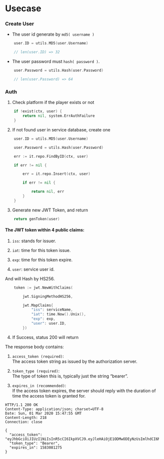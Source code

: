 # Usecase

### Create User

- The user id generate by `md5( username )`

```go
	user.ID = utils.MD5(user.Username)

	// len(user.ID) => 32
```

- The user password must `hash( password )`.

```go
	user.Password = utils.Hash(user.Password)

	// len(user.Password) => 64
```

### Auth

1. Check platform if the player exists or not

```go
	if !exist(ctx, user) {
		return nil, system.ErrAuthFailure
	}
```

2. If not found user in service database, create one

```go
	user.ID = utils.MD5(user.Username)

	user.Password = utils.Hash(user.Password)

	err := it.repo.FindByID(ctx, user)

	if err != nil {

		err = it.repo.Insert(ctx, user)

		if err != nil {

			return nil, err
		}
	}
```

3. Generate new JWT Token, and return

```go
	return genToken(user)
```

#### The JWT token within 4 public claims:

1. `iss`: stands for issuer.

2. `iat`: time for this token issue.

3. `exp`: time for this token expire.

4. `user`: service user id.

And will Hash by HS256.

```go
	token := jwt.NewWithClaims(

		jwt.SigningMethodHS256,

		jwt.MapClaims{
			"iss": serviceName,
			"iat": time.Now().Unix(),
			"exp": exp,
			"user": user.ID,
		})
```

4. If Success, status 200 will return

The response body contains:

1. `access_token (required)`:  
   The access token string as issued by the authorization server.

2. `token_type (required)`:  
   The type of token this is, typically just the string “bearer”.

3. `expires_in (recommended)`:  
   If the access token expires, the server should reply with the duration of time the access token is granted for.

```http
HTTP/1.1 200 OK
Content-Type: application/json; charset=UTF-8
Date: Sun, 01 Mar 2020 15:47:55 GMT
Content-Length: 218
Connection: close

{
  "access_token": "eyJhbGciOiJIUzI1NiIsInR5cCI6IkpXVCJ9.eyJleHAiOjE1ODMwODEyNzUsImlhdCI6MTU4MzA3NzY3NSwiaXNzIjoic3VubnkuY29tIn0.RAJ7I9Zx0ThkbVj6FkSU7S6GUR7cxMnQrtIKxwCBvDg",
  "token_type": "Bearer",
  "expires_in": 1583081275
}
```
